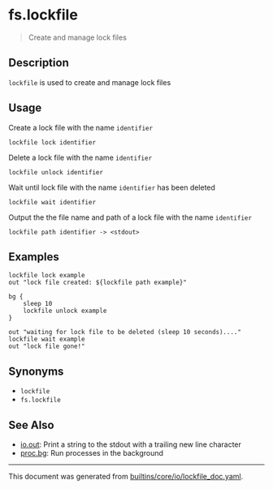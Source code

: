 # fs.lockfile

> Create and manage lock files

## Description

`lockfile` is used to create and manage lock files

## Usage

Create a lock file with the name `identifier`

```
lockfile lock identifier
```

Delete a lock file with the name `identifier`

```
lockfile unlock identifier
```

Wait until lock file with the name `identifier` has been deleted

```
lockfile wait identifier
```

Output the the file name and path of a lock file with the name `identifier`

```
lockfile path identifier -> <stdout>
```

## Examples

```
lockfile lock example
out "lock file created: ${lockfile path example}"

bg {
    sleep 10
    lockfile unlock example
}

out "waiting for lock file to be deleted (sleep 10 seconds)...."
lockfile wait example
out "lock file gone!"
```

## Synonyms

* `lockfile`
* `fs.lockfile`


## See Also

* [io.out](../commands/out.md):
  Print a string to the stdout with a trailing new line character
* [proc.bg](../commands/bg.md):
  Run processes in the background

<hr/>

This document was generated from [builtins/core/io/lockfile_doc.yaml](https://github.com/lmorg/murex/blob/master/builtins/core/io/lockfile_doc.yaml).